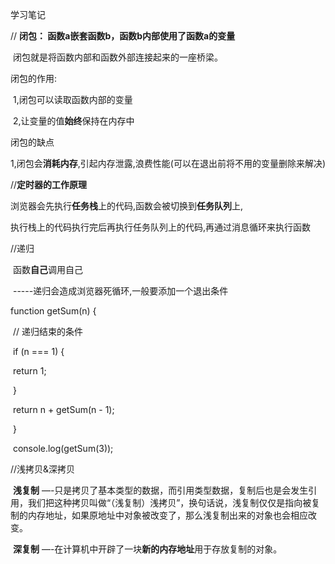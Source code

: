 学习笔记

//  **闭包： 函数a嵌套函数b，函数b内部使用了函数a的变量**

​		闭包就是将函数内部和函数外部连接起来的一座桥梁。

闭包的作用:

​		1,闭包可以读取函数内部的变量

​		2,让变量的值**始终**保持在内存中

闭包的缺点

​		1,闭包会**消耗内存**,引起内存泄露,浪费性能(可以在退出前将不用的变量删除来解决)



//**定时器的工作原理**

​		浏览器会先执行**任务栈**上的代码,函数会被切换到**任务队列**上,

​		执行栈上的代码执行完后再执行任务队列上的代码,再通过消息循环来执行函数



//递归

​		函数**自己**调用自己

​	-----递归会造成浏览器死循环,一般要添加一个退出条件

 function getSum(n) {

​      // 递归结束的条件

​      if (n === 1) {

​        return 1;

​      }

​      return n + getSum(n - 1);

​    }

​    console.log(getSum(3));

//浅拷贝&深拷贝

​	**浅复制** —-只是拷贝了基本类型的数据，而引用类型数据，复制后也是会发生引用，我们把这种拷贝叫做“（浅复制）浅拷贝”，换句话说，浅复制仅仅是指向被复制的内存地址，如果原地址中对象被改变了，那么浅复制出来的对象也会相应改变。

​	**深复制** —-在计算机中开辟了一块**新的内存地址**用于存放复制的对象。

​	

​	







